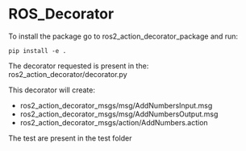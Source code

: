 # ROS_Decorator

To install the package go to ros2_action_decorator_package and run:

```
pip install -e .
```

The decorator requested is present in the:
ros2_action_decorator/decorator.py


This decorator will create:
- ros2_action_decorator_msgs/msg/AddNumbersInput.msg
- ros2_action_decorator_msgs/msg/AddNumbersOutput.msg
- ros2_action_decorator_msgs/action/AddNumbers.action

The test are present in the test folder
